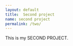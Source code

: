 ```yaml
---
layout: default
title:  Second project
name: second project
permalink: /two/
---
```


This is my SECOND PROJECT.
